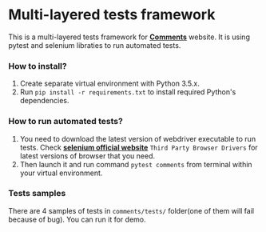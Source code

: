 Multi-layered tests framework
=========
This is a multi-layered tests framework for **[Comments](http://commentssprintone.azurewebsites.net/)** website. It is using pytest 
and selenium libraties to run automated tests.

### How to install?

1. Create separate virtual environment with Python 3.5.x.
2. Run `pip install -r requirements.txt` to install required Python's dependencies.

### How to run automated tests?

1. You need to download the latest version of webdriver executable to run tests.
Check **[selenium official website](http://docs.seleniumhq.org/download/)** 
`Third Party Browser Drivers` for latest versions of browser that you need.
2. Then launch it and run command `pytest comments` from terminal within your 
virtual environment.


### Tests samples
There are 4 samples of tests in `comments/tests/` folder(one of them will fail because of bug). You can run it for 
demo.